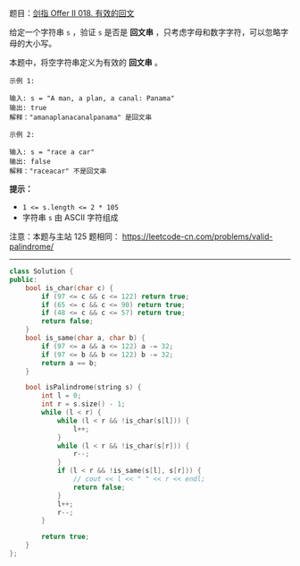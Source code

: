 题目：[剑指 Offer II 018. 有效的回文](https://leetcode.cn/problems/XltzEq/)

给定一个字符串 `s` ，验证 `s` 是否是 **回文串** ，只考虑字母和数字字符，可以忽略字母的大小写。

本题中，将空字符串定义为有效的 **回文串** 。

```
示例 1:

输入: s = "A man, a plan, a canal: Panama"
输出: true
解释："amanaplanacanalpanama" 是回文串

示例 2:

输入: s = "race a car"
输出: false
解释："raceacar" 不是回文串
```

**提示：**

- `1 <= s.length <= 2 * 105`
- 字符串 `s` 由 ASCII 字符组成

注意：本题与主站 125 题相同： https://leetcode-cn.com/problems/valid-palindrome/



---

```cpp
class Solution {
public:
    bool is_char(char c) {
        if (97 <= c && c <= 122) return true;
        if (65 <= c && c <= 90) return true;
        if (48 <= c && c <= 57) return true;
        return false;
    }
    bool is_same(char a, char b) {
        if (97 <= a && a <= 122) a -= 32;
        if (97 <= b && b <= 122) b -= 32;
        return a == b;
    }

    bool isPalindrome(string s) {
        int l = 0;
        int r = s.size() - 1;
        while (l < r) {
            while (l < r && !is_char(s[l])) {
                l++;
            }
            while (l < r && !is_char(s[r])) {
                r--;
            }
            if (l < r && !is_same(s[l], s[r])) {
                // cout << l << " " << r << endl;
                return false;
            }
            l++;
            r--;
        }

        return true;
    }
};
```


